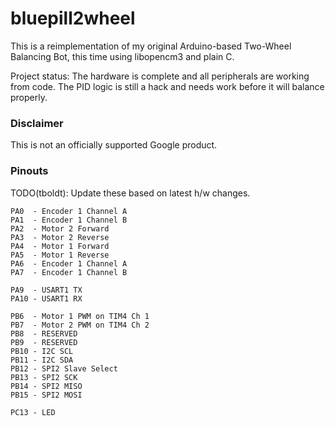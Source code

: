 # bluepill2wheel

This is a reimplementation of my original Arduino-based Two-Wheel Balancing Bot, this time using libopencm3 and plain C.

Project status: The hardware is complete and all peripherals are working from
code. The PID logic is still a hack and needs work before it will balance
properly.

### Disclaimer

This is not an officially supported Google product.

### Pinouts

TODO(tboldt): Update these based on latest h/w changes.

```
PA0  - Encoder 1 Channel A
PA1  - Encoder 1 Channel B
PA2  - Motor 2 Forward
PA3  - Motor 2 Reverse
PA4  - Motor 1 Forward
PA5  - Motor 1 Reverse
PA6  - Encoder 1 Channel A
PA7  - Encoder 1 Channel B

PA9  - USART1 TX
PA10 - USART1 RX

PB6  - Motor 1 PWM on TIM4 Ch 1
PB7  - Motor 2 PWM on TIM4 Ch 2
PB8  - RESERVED
PB9  - RESERVED
PB10 - I2C SCL
PB11 - I2C SDA
PB12 - SPI2 Slave Select
PB13 - SPI2 SCK
PB14 - SPI2 MISO
PB15 - SPI2 MOSI

PC13 - LED
```